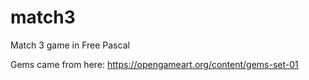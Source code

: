 # match3
 
Match 3 game in Free Pascal

Gems came from here: https://opengameart.org/content/gems-set-01


